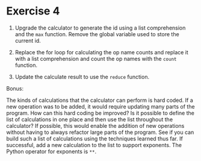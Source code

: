 # Exercise 4

1. Upgrade the calculator to generate the id using a list comprehension and the `max` function. Remove the global variable used to store the current id.

2. Replace the for loop for calculating the op name counts and replace it with a list comprehension and count the op names with the `count` function.

3. Update the calculate result to use the `reduce` function.

Bonus:

The kinds of calculations that the calculator can perform is hard coded. If a new operation was to be added, it would require updating many parts of the program. How can this hard coding be improved? Is it possible to define the list of calculations in one place and then use the list throughout the calculator? If possible, this would enable the addition of new operations without having to always refactor large parts of the program. See if you can build such a list of calculations using the techniques learned thus far. If successful, add a new calculation to the list to support exponents. The Python operator for exponents is `**`.